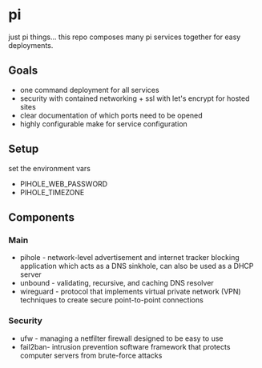 # pi
just pi things... this repo composes many pi services together for easy deployments.


## Goals
- one command deployment for all services
- security with contained networking + ssl with let's encrypt for hosted sites
- clear documentation of which ports need to be opened
- highly configurable make for service configuration


## Setup

set the environment vars

- PIHOLE_WEB_PASSWORD
- PIHOLE_TIMEZONE


## Components

### Main

- pihole - network-level advertisement and internet tracker blocking application which acts as a DNS sinkhole, can also be used as a DHCP server
- unbound - validating, recursive, and caching DNS resolver 
- wireguard - protocol that implements virtual private network (VPN) techniques to create secure point-to-point connections

### Security

- ufw - managing a netfilter firewall designed to be easy to use
- fail2ban- intrusion prevention software framework that protects computer servers from brute-force attacks

